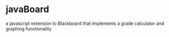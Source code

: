 # javaBoard
a javascript extension to Blackboard that implements a grade calculator and graphing functionality
